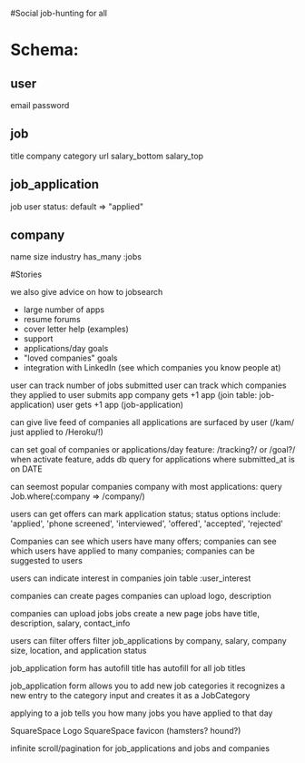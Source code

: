 #Social job-hunting for all

Schema:
=======================================

user
--
email
password

job
--
title
company
category
url
salary_bottom
salary_top

job_application
--
job
user
status: default => "applied"

company
--
name
size
industry
has_many :jobs


#Stories

<!-- users add job-applications
  this creates a Job if it doesnt exist
jobs have fields-categories (bizdev, sales, marketing, dev, devops, etc)
jobs are then surfaced by field (jobs.where :category => /cat/) -->

we also give advice on how to jobsearch
 - large number of apps
 - resume forums
 - cover letter help (examples)
 - support
 - applications/day goals
 - "loved companies" goals
 - integration with LinkedIn (see which companies you know people at)
 
user can track number of jobs submitted
user can track which companies they applied to
user submits app
company gets +1 app (join table: job-application)
user gets +1 app (job-application)

can give live feed of companies
all applications are surfaced by user (/kam/ just applied to /Heroku/!)

can set goal of companies or applications/day
feature: /tracking?/ or /goal?/
when activate feature, adds db query for applications where submitted_at is on DATE

can seemost popular companies
company with most applications: query Job.where(:company => /company/)

users can get offers
can mark application status; status options include: 'applied', 'phone screened', 'interviewed', 'offered', 'accepted', 'rejected'

Companies can see which users have many offers; companies can see which users have applied to many companies; companies can be suggested to users

users can indicate interest in companies
join table :user_interest

companies can create pages
companies can upload logo, description

companies can upload jobs
jobs create a new page
jobs have title, description, salary, contact_info

users can filter offers
filter job_applications by company, salary, company size, location, and application status

job_application form has autofill
title has autofill for all job titles

job_application form allows you to add new job categories
it recognizes a new entry to the category input and creates it as a JobCategory

applying to a job tells you how many jobs you have applied to that day
<!-- creating a new job_application flashes a message containing the number of jobs you have applied to that day -->

SquareSpace Logo
SquareSpace favicon (hamsters? hound?)

infinite scroll/pagination for job_applications and jobs and companies

